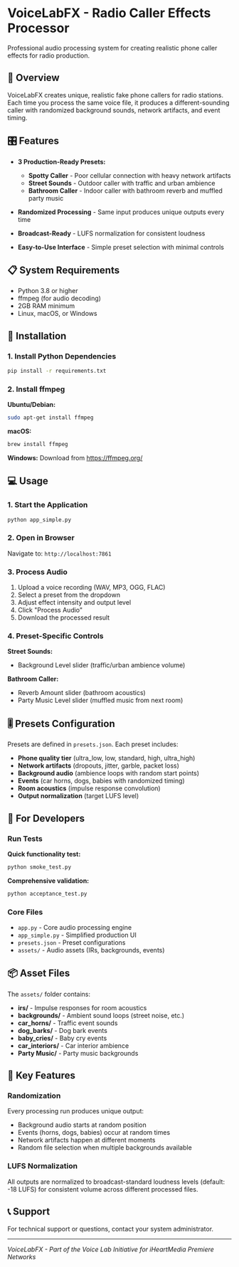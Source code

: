 # VoiceLabFX - Radio Caller Effects Processor

Professional audio processing system for creating realistic phone caller effects for radio production.

## 🎯 Overview

VoiceLabFX creates unique, realistic fake phone callers for radio stations. Each time you process the same voice file, it produces a different-sounding caller with randomized background sounds, network artifacts, and event timing.

## 🎛️ Features

- **3 Production-Ready Presets:**
  - **Spotty Caller** - Poor cellular connection with heavy network artifacts
  - **Street Sounds** - Outdoor caller with traffic and urban ambience
  - **Bathroom Caller** - Indoor caller with bathroom reverb and muffled party music

- **Randomized Processing** - Same input produces unique outputs every time
- **Broadcast-Ready** - LUFS normalization for consistent loudness
- **Easy-to-Use Interface** - Simple preset selection with minimal controls

## 📋 System Requirements

- Python 3.8 or higher
- ffmpeg (for audio decoding)
- 2GB RAM minimum
- Linux, macOS, or Windows

## 🚀 Installation

### 1. Install Python Dependencies

```bash
pip install -r requirements.txt
```

### 2. Install ffmpeg

**Ubuntu/Debian:**
```bash
sudo apt-get install ffmpeg
```

**macOS:**
```bash
brew install ffmpeg
```

**Windows:**
Download from https://ffmpeg.org/

## 💻 Usage

### 1. Start the Application

```bash
python app_simple.py
```

### 2. Open in Browser

Navigate to: `http://localhost:7861`

### 3. Process Audio

1. Upload a voice recording (WAV, MP3, OGG, FLAC)
2. Select a preset from the dropdown
3. Adjust effect intensity and output level
4. Click "Process Audio"
5. Download the processed result

### 4. Preset-Specific Controls

**Street Sounds:**
- Background Level slider (traffic/urban ambience volume)

**Bathroom Caller:**
- Reverb Amount slider (bathroom acoustics)
- Party Music Level slider (muffled music from next room)

## 🎚️ Presets Configuration

Presets are defined in `presets.json`. Each preset includes:

- **Phone quality tier** (ultra_low, low, standard, high, ultra_high)
- **Network artifacts** (dropouts, jitter, garble, packet loss)
- **Background audio** (ambience loops with random start points)
- **Events** (car horns, dogs, babies with randomized timing)
- **Room acoustics** (impulse response convolution)
- **Output normalization** (target LUFS level)

## 🔧 For Developers

### Run Tests

**Quick functionality test:**
```bash
python smoke_test.py
```

**Comprehensive validation:**
```bash
python acceptance_test.py
```

### Core Files

- `app.py` - Core audio processing engine
- `app_simple.py` - Simplified production UI
- `presets.json` - Preset configurations
- `assets/` - Audio assets (IRs, backgrounds, events)

## 📦 Asset Files

The `assets/` folder contains:

- **irs/** - Impulse responses for room acoustics
- **backgrounds/** - Ambient sound loops (street noise, etc.)
- **car_horns/** - Traffic event sounds
- **dog_barks/** - Dog bark events
- **baby_cries/** - Baby cry events
- **car_interiors/** - Car interior ambience
- **Party Music/** - Party music backgrounds

## 🎯 Key Features

### Randomization

Every processing run produces unique output:
- Background audio starts at random position
- Events (horns, dogs, babies) occur at random times
- Network artifacts happen at different moments
- Random file selection when multiple backgrounds available

### LUFS Normalization

All outputs are normalized to broadcast-standard loudness levels (default: -18 LUFS) for consistent volume across different processed files.

## 📞 Support

For technical support or questions, contact your system administrator.

---

_VoiceLabFX - Part of the Voice Lab Initiative for iHeartMedia Premiere Networks_
